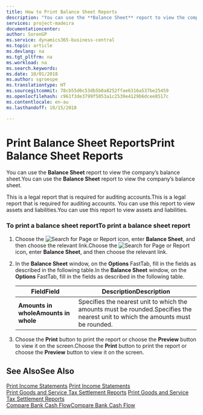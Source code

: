 ```yaml
---
title: How to Print Balance Sheet Reports
description: "You can use the **Balance Sheet** report to view the company’s balance sheet."
services: project-madeira
documentationcenter: 
author: SorenGP
ms.service: dynamics365-business-central
ms.topic: article
ms.devlang: na
ms.tgt_pltfrm: na
ms.workload: na
ms.search.keywords: 
ms.date: 10/01/2018
ms.author: sgroespe
ms.translationtype: HT
ms.sourcegitcommit: 78cb55d0c53db5b0a8252ffae6316a537be25459
ms.openlocfilehash: c961f3de3799f5053a1c2539e4129b6dcee8517c
ms.contentlocale: en-au
ms.lasthandoff: 10/15/2018

---
```

# <a name="print-balance-sheet-reports"></a><span data-ttu-id="95ed5-103">Print Balance Sheet Reports</span><span class="sxs-lookup"><span data-stu-id="95ed5-103">Print Balance Sheet Reports</span></span>
<span data-ttu-id="95ed5-104">You can use the **Balance Sheet** report to view the company’s balance sheet.</span><span class="sxs-lookup"><span data-stu-id="95ed5-104">You can use the **Balance Sheet** report to view the company’s balance sheet.</span></span>  
  
 <span data-ttu-id="95ed5-105">This is a legal report that is required for auditing accounts.</span><span class="sxs-lookup"><span data-stu-id="95ed5-105">This is a legal report that is required for auditing accounts.</span></span> <span data-ttu-id="95ed5-106">You can use this report to view assets and liabilities.</span><span class="sxs-lookup"><span data-stu-id="95ed5-106">You can use this report to view assets and liabilities.</span></span>  
  
### <a name="to-print-a-balance-sheet-report"></a><span data-ttu-id="95ed5-107">To print a balance sheet report</span><span class="sxs-lookup"><span data-stu-id="95ed5-107">To print a balance sheet report</span></span>  
  
1.  <span data-ttu-id="95ed5-108">Choose the ![Search for Page or Report](../../media/ui-search/search_small.png "Search for Page or Report icon") icon, enter **Balance Sheet**, and then choose the relevant link.</span><span class="sxs-lookup"><span data-stu-id="95ed5-108">Choose the ![Search for Page or Report](../../media/ui-search/search_small.png "Search for Page or Report icon") icon, enter **Balance Sheet**, and then choose the relevant link.</span></span>  
  
2.  <span data-ttu-id="95ed5-109">In the **Balance Sheet** window, on the **Options** FastTab, fill in the fields as described in the following table.</span><span class="sxs-lookup"><span data-stu-id="95ed5-109">In the **Balance Sheet** window, on the **Options** FastTab, fill in the fields as described in the following table.</span></span>  
  
    |<span data-ttu-id="95ed5-110">Field</span><span class="sxs-lookup"><span data-stu-id="95ed5-110">Field</span></span>|<span data-ttu-id="95ed5-111">Description</span><span class="sxs-lookup"><span data-stu-id="95ed5-111">Description</span></span>|  
    |---------------------------------|---------------------------------------|  
    |<span data-ttu-id="95ed5-112">**Amounts in whole**</span><span class="sxs-lookup"><span data-stu-id="95ed5-112">**Amounts in whole**</span></span>|<span data-ttu-id="95ed5-113">Specifies the nearest unit to which the amounts must be rounded.</span><span class="sxs-lookup"><span data-stu-id="95ed5-113">Specifies the nearest unit to which the amounts must be rounded.</span></span>|  
  
3.  <span data-ttu-id="95ed5-114">Choose the **Print** button to print the report or choose the **Preview** button to view it on the screen.</span><span class="sxs-lookup"><span data-stu-id="95ed5-114">Choose the **Print** button to print the report or choose the **Preview** button to view it on the screen.</span></span>  
  
## <a name="see-also"></a><span data-ttu-id="95ed5-115">See Also</span><span class="sxs-lookup"><span data-stu-id="95ed5-115">See Also</span></span>  
 <span data-ttu-id="95ed5-116">[Print Income Statements](how-to-print-income-statements.md) </span><span class="sxs-lookup"><span data-stu-id="95ed5-116">[Print Income Statements](how-to-print-income-statements.md) </span></span>  
 <span data-ttu-id="95ed5-117">[Print Goods and Service Tax Settlement Reports](how-to-print-goods-and-service-tax-settlement-reports.md) </span><span class="sxs-lookup"><span data-stu-id="95ed5-117">[Print Goods and Service Tax Settlement Reports](how-to-print-goods-and-service-tax-settlement-reports.md) </span></span>  
 [<span data-ttu-id="95ed5-118">Compare Bank Cash Flow</span><span class="sxs-lookup"><span data-stu-id="95ed5-118">Compare Bank Cash Flow</span></span>](how-to-compare-bank-cash-flow.md)
